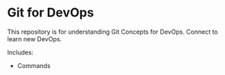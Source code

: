 # Git for DevOps


This repository is for understanding Git Concepts for DevOps.
Connect to learn new DevOps.

Includes:
- Commands
